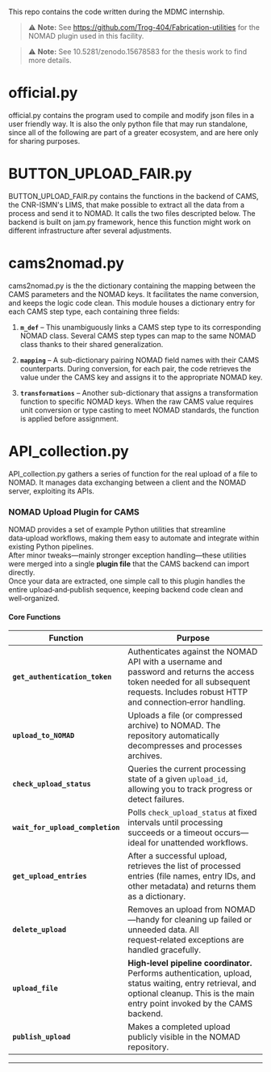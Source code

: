 This repo contains the code written during the MDMC internship.

> ⚠️ **Note:** 
See https://github.com/Trog-404/Fabrication-utilities for the NOMAD plugin used in this facility.

> ⚠️ **Note:** 
See 10.5281/zenodo.15678583 for the thesis work to find more details.



# official.py

official.py contains the program used to compile and modify json files in a user friendly way.
It is also the only python file that may run standalone, since all of the following are part of a greater ecosystem, and are here only for sharing purposes.

# BUTTON_UPLOAD_FAIR.py

BUTTON_UPLOAD_FAIR.py contains the functions in the backend of CAMS, the CNR-ISMN's LIMS, that make possible to extract all the data from a process and send it to NOMAD. It calls the two files descripted below.
The backend is built on jam.py framework, hence this function might work on different infrastructure after several adjustments.

# cams2nomad.py

cams2nomad.py is the the dictionary containing the mapping between the CAMS parameters and the NOMAD keys. It facilitates the name conversion, and keeps the logic code clean.
This module houses a dictionary entry for each CAMS step type, each containing three fields:

1. **`m_def`** – This unambiguously links a CAMS step type to its corresponding NOMAD class. Several CAMS step types can map to the same NOMAD class thanks to their shared generalization.

2. **`mapping`** – A sub-dictionary pairing NOMAD field names with their CAMS counterparts. During conversion, for each pair, the code retrieves the value under the CAMS key and assigns it to the appropriate NOMAD key.

3. **`transformations`** – Another sub-dictionary that assigns a transformation function to specific NOMAD keys. When the raw CAMS value requires unit conversion or type casting to meet NOMAD standards, the function is applied before assignment.

# API_collection.py

API_collection.py gathers a series of function for the real upload of a file to NOMAD. It manages data exchanging between a client and the NOMAD server, exploiting its APIs.

### NOMAD Upload Plugin for CAMS

NOMAD provides a set of example Python utilities that streamline data‑upload workflows, making them easy to automate and integrate within existing Python pipelines.  
After minor tweaks—mainly stronger exception handling—these utilities were merged into a single **plugin file** that the CAMS backend can import directly.  
Once your data are extracted, one simple call to this plugin handles the entire upload‑and‑publish sequence, keeping backend code clean and well‑organized.



#### Core Functions

| Function | Purpose |
|----------|---------|
| **`get_authentication_token`** | Authenticates against the NOMAD API with a username and password and returns the access token needed for all subsequent requests. Includes robust HTTP and connection‑error handling. |
| **`upload_to_NOMAD`** | Uploads a file (or compressed archive) to NOMAD. The repository automatically decompresses and processes archives. |
| **`check_upload_status`** | Queries the current processing state of a given `upload_id`, allowing you to track progress or detect failures. |
| **`wait_for_upload_completion`** | Polls `check_upload_status` at fixed intervals until processing succeeds or a timeout occurs—ideal for unattended workflows. |
| **`get_upload_entries`** | After a successful upload, retrieves the list of processed entries (file names, entry IDs, and other metadata) and returns them as a dictionary. |
| **`delete_upload`** | Removes an upload from NOMAD—handy for cleaning up failed or unneeded data. All request‑related exceptions are handled gracefully. |
| **`upload_file`** | **High‑level pipeline coordinator.** Performs authentication, upload, status waiting, entry retrieval, and optional cleanup. This is the main entry point invoked by the CAMS backend. |
| **`publish_upload`** | Makes a completed upload publicly visible in the NOMAD repository. |

---
